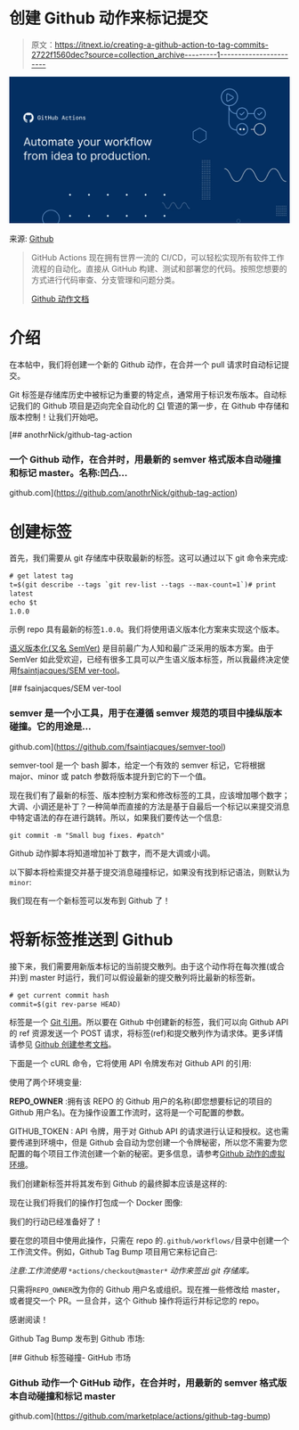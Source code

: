 # 创建 Github 动作来标记提交

> 原文：<https://itnext.io/creating-a-github-action-to-tag-commits-2722f1560dec?source=collection_archive---------1----------------------->

![](img/ee3da9c252b4ee68418a49fcbf0a407a.png)

来源: [Github](https://github.com/)

> GitHub Actions 现在拥有世界一流的 CI/CD，可以轻松实现所有软件工作流程的自动化。直接从 GitHub 构建、测试和部署您的代码。按照您想要的方式进行代码审查、分支管理和问题分类。
> 
> [Github 动作文档](https://github.com/features/actions)

# 介绍

在本帖中，我们将创建一个新的 Github 动作，在合并一个 pull 请求时自动标记提交。

Git 标签是存储库历史中被标记为重要的特定点，通常用于标识发布版本。自动标记我们的 Github 项目是迈向完全自动化的 [CI](https://www.atlassian.com/continuous-delivery/principles/continuous-integration-vs-delivery-vs-deployment) 管道的第一步，在 Github 中存储和版本控制！让我们开始吧。

[](https://github.com/anothrNick/github-tag-action) [## anothrNick/github-tag-action

### 一个 Github 动作，在合并时，用最新的 semver 格式版本自动碰撞和标记 master。名称:凹凸…

github.com](https://github.com/anothrNick/github-tag-action) 

# 创建标签

首先，我们需要从 git 存储库中获取最新的标签。这可以通过以下 git 命令来完成:

```
# get latest tag
t=$(git describe --tags `git rev-list --tags --max-count=1`)# print latest
echo $t
1.0.0
```

示例 repo 具有最新的标签`1.0.0`。我们将使用语义版本化方案来实现这个版本。

[语义版本化(又名 SemVer)](https://semver.org/) 是目前最广为人知和最广泛采用的版本方案。由于 SemVer 如此受欢迎，已经有很多工具可以产生语义版本标签，所以我最终决定使用[fsaintjacques/SEM ver-tool](https://github.com/fsaintjacques/semver-tool)。

 [## fsainjacques/SEM ver-tool

### semver 是一个小工具，用于在遵循 semver 规范的项目中操纵版本碰撞。它的用途是…

github.com](https://github.com/fsaintjacques/semver-tool) 

semver-tool 是一个 bash 脚本，给定一个有效的 semver 标记，它将根据 major、minor 或 patch 参数将版本提升到它的下一个值。

现在我们有了最新的标签、版本控制方案和修改标签的工具，应该增加哪个数字；大调、小调还是补丁？一种简单而直接的方法是基于自最后一个标记以来提交消息中特定语法的存在进行跳转。所以，如果我们要传达一个信息:

```
git commit -m "Small bug fixes. #patch"
```

Github 动作脚本将知道增加补丁数字，而不是大调或小调。

以下脚本将检索提交并基于提交消息碰撞标记，如果没有找到标记语法，则默认为`minor`:

我们现在有一个新标签可以发布到 Github 了！

# 将新标签推送到 Github

接下来，我们需要用新版本标记的当前提交散列。由于这个动作将在每次推(或合并)到 master 时运行，我们可以假设最新的提交散列将比最新的标签新。

```
# get current commit hash
commit=$(git rev-parse HEAD)
```

标签是一个 [Git 引用](https://git-scm.com/book/en/v2/Git-Internals-Git-References)。所以要在 Github 中创建新的标签，我们可以向 Github API 的 ref 资源发送一个 POST 请求，将标签(ref)和提交散列作为请求体。更多详情请参见 [Github 创建参考文档](https://developer.github.com/v3/git/refs/#create-a-reference)。

下面是一个 cURL 命令，它将使用 API 令牌发布对 Github API 的引用:

使用了两个环境变量:

**REPO_OWNER** :拥有该 REPO 的 Github 用户的名称(即您想要标记的项目的 Github 用户名)。在为操作设置工作流时，这将是一个可配置的参数。

GITHUB_TOKEN : API 令牌，用于对 Github API 的请求进行认证和授权。这也需要传递到环境中，但是 Github 会自动为您创建一个令牌秘密，所以您不需要为您配置的每个项目工作流创建一个新的秘密。更多信息，请参考[Github 动作的虚拟环境](https://help.github.com/en/articles/virtual-environments-for-github-actions#github_token-secret)。

我们创建新标签并将其发布到 Github 的最终脚本应该是这样的:

现在让我们将我们的操作打包成一个 Docker 图像:

我们的行动已经准备好了！

要在您的项目中使用此操作，只需在 repo 的`.github/workflows/`目录中创建一个工作流文件。例如，Github Tag Bump 项目用它来标记自己:

*注意:工作流使用* `*actions/checkout@master*` *动作来签出 git 存储库。*

只需将`REPO_OWNER`改为你的 Github 用户名或组织。现在推一些修改给 master，或者提交一个 PR。一旦合并，这个 Github 操作将运行并标记您的 repo。

感谢阅读！

Github Tag Bump 发布到 Github 市场:

[](https://github.com/marketplace/actions/github-tag-bump) [## Github 标签碰撞- GitHub 市场

### Github 动作一个 GitHub 动作，在合并时，用最新的 semver 格式版本自动碰撞和标记 master

github.com](https://github.com/marketplace/actions/github-tag-bump)